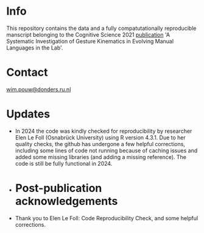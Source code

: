 # Info
This repository contains the data and a fully compatutationally reproducible manscript belonging to the Cognitive Science 2021 [publication](https://onlinelibrary.wiley.com/doi/10.1111/cogs.13014) 'A Systematic Investigation of Gesture Kinematics in Evolving Manual Languages in the Lab'.

# Contact
wim.pouw@donders.ru.nl

# Updates
- In 2024 the code was kindly checked for reproducibility by researcher Elen Le Foll (Osnabrück University) using R version 4.3.1. Due to her quality checks, the github has undergone a few helpful corrections, including some lines of code not running because of caching issues and added some missing libraries (and adding a missing reference). The code is still be fully functional in 2024.

- # Post-publication acknowledgements
- Thank you to Elen Le Foll: Code Reproducibility Check, and some helpful corrections.
